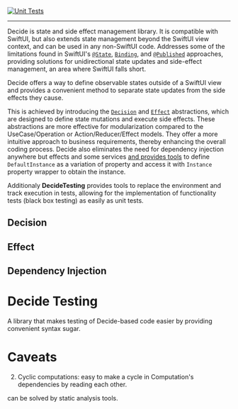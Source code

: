 [![Unit Tests](https://github.com/MaximBazarov/Decide/actions/workflows/swift-build-test.yml/badge.svg)](https://github.com/MaximBazarov/Decide/actions/workflows/swift-build-test.yml)
___

Decide is state and side effect management library. 
It is compatible with SwiftUI, but also extends state management beyond the SwiftUI view context, and can be used in any non-SwiftUI code.
Addresses some of the limitations found in SwiftUI's [`@State`](https://developer.apple.com/documentation/swiftui/state), [`Binding`](https://developer.apple.com/documentation/swiftui/binding), and [`@Published`](https://developer.apple.com/documentation/combine/published) approaches, 
providing solutions for unidirectional state updates and side-effect management, an area where SwiftUI falls short. 

Decide offers a way to define observable states outside of a SwiftUI view and provides a convenient method to separate state updates from the side effects they cause.
 
This is achieved by introducing the [`Decision`](#decision) and [`Effect`](#effect) abstractions, which are designed to define state mutations and execute side effects.
These abstractions are more effective for modularization compared to the UseCase/Operation or Action/Reducer/Effect models. 
They offer a more intuitive approach to business requirements, thereby enhancing the overall coding process. 
Decide also eliminates the need for dependency injection anywhere but effects and some services [and provides tools](#dependency-injection) to define `DefaultInstance` as a variation of property and access it with `Instance` property wrapper to obtain the instance. 


Additionaly **DecideTesting** provides tools to replace the environment and track execution in tests, allowing for the implementation of functionality tests (black box testing) as easily as unit tests. 


## Decision

## Effect

## Dependency Injection

# Decide Testing
A library that makes testing of Decide-based code easier by providing convenient syntax sugar. 

# Caveats
2. Cyclic computations: easy to make a cycle in Computation's dependencies by reading each other.

can be solved by static analysis tools.
